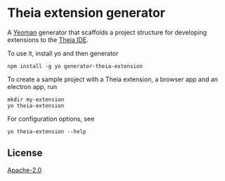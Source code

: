 # Theia extension generator
A [Yeoman](yeoman.io) generator that scaffolds a project structure for developing extensions to the [Theia IDE](https://github.com/theia-ide/theia).

To use it, install yo and then generator

```
npm install -g yo generator-theia-extension
```

To create a sample project with a Theia extension, a browser app and an electron app, run

```
mkdir my-extension
yo theia-extension
```

For configuration options, see
```
yo theia-extension --help 
```

## License

[Apache-2.0](LICENSE)
